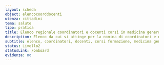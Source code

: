 ```yaml
---
layout: scheda
object: elencocoorddocenti
utenza: cittadini
tema: salute
tipo: pratica
title: Elenco regionale coordinatori e docenti corsi in medicina generale
description: Elenco da cui si attinge per la nomina di coordinatori e docenti per i corsi di formazione specifica in medicina generale
subtitle: elenco, coordinatori, docenti, corsi formazione, medicina generale, medici
status: Livello2
statusLink: /onboard
evidenza: no
---
```

